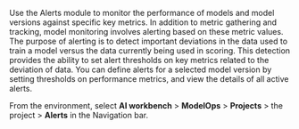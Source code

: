 Use the Alerts module to monitor the performance of models and model versions against specific key metrics. In addition to metric gathering and tracking, model monitoring involves alerting based on these metric values. The purpose of alerting is to detect important deviations in the data used to train a model versus the data currently being used in scoring. This detection provides the ability to set alert thresholds on key metrics related to the deviation of data. You can define alerts for a selected model version by setting thresholds on performance metrics, and view the details of all active alerts.

From the environment, select **AI workbench** > **ModelOps** > **Projects** > the project > **Alerts** in the Navigation bar.

